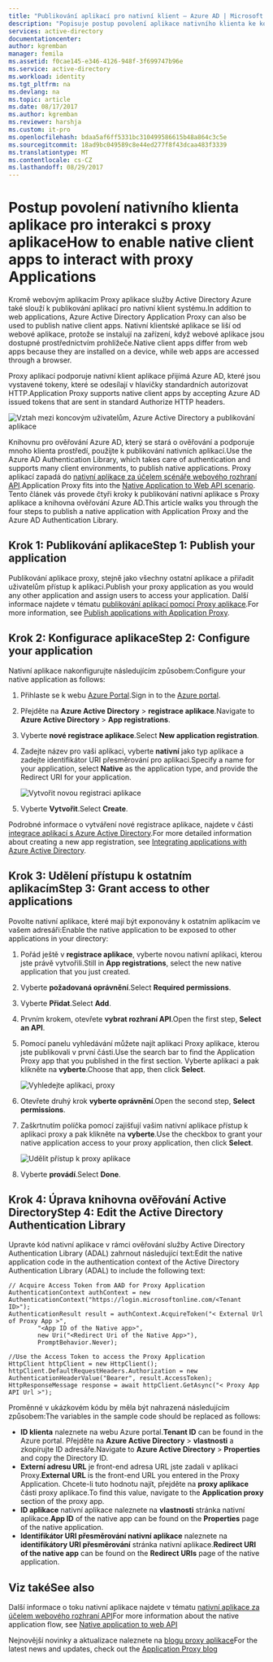 ```yaml
---
title: "Publikování aplikací pro nativní klient – Azure AD | Microsoft Docs"
description: "Popisuje postup povolení aplikace nativního klienta ke komunikaci s konektor Proxy aplikace Azure AD poskytnout zabezpečený vzdálený přístup k místní aplikace."
services: active-directory
documentationcenter: 
author: kgremban
manager: femila
ms.assetid: f0cae145-e346-4126-948f-3f699747b96e
ms.service: active-directory
ms.workload: identity
ms.tgt_pltfrm: na
ms.devlang: na
ms.topic: article
ms.date: 08/17/2017
ms.author: kgremban
ms.reviewer: harshja
ms.custom: it-pro
ms.openlocfilehash: bdaa5af6ff5331bc310499586615b48a864c3c5e
ms.sourcegitcommit: 18ad9bc049589c8e44ed277f8f43dcaa483f3339
ms.translationtype: MT
ms.contentlocale: cs-CZ
ms.lasthandoff: 08/29/2017
---
```

# <a name="how-to-enable-native-client-apps-to-interact-with-proxy-applications"></a><span data-ttu-id="f4e56-103">Postup povolení nativního klienta aplikace pro interakci s proxy aplikace</span><span class="sxs-lookup"><span data-stu-id="f4e56-103">How to enable native client apps to interact with proxy Applications</span></span>

<span data-ttu-id="f4e56-104">Kromě webovým aplikacím Proxy aplikace služby Active Directory Azure také slouží k publikování aplikací pro nativní klient systému.</span><span class="sxs-lookup"><span data-stu-id="f4e56-104">In addition to web applications, Azure Active Directory Application Proxy can also be used to publish native client apps.</span></span> <span data-ttu-id="f4e56-105">Nativní klientské aplikace se liší od webové aplikace, protože se instalují na zařízení, když webové aplikace jsou dostupné prostřednictvím prohlížeče.</span><span class="sxs-lookup"><span data-stu-id="f4e56-105">Native client apps differ from web apps because they are installed on a device, while web apps are accessed through a browser.</span></span> 

<span data-ttu-id="f4e56-106">Proxy aplikací podporuje nativní klient aplikace přijímá Azure AD, které jsou vystavené tokeny, které se odesílají v hlavičky standardních autorizovat HTTP.</span><span class="sxs-lookup"><span data-stu-id="f4e56-106">Application Proxy supports native client apps by accepting Azure AD issued tokens that are sent in standard Authorize HTTP headers.</span></span>

![Vztah mezi koncovým uživatelům, Azure Active Directory a publikování aplikace](./media/active-directory-application-proxy-native-client/richclientflow.png)

<span data-ttu-id="f4e56-108">Knihovnu pro ověřování Azure AD, který se stará o ověřování a podporuje mnoho klienta prostředí, použijte k publikování nativních aplikací.</span><span class="sxs-lookup"><span data-stu-id="f4e56-108">Use the Azure AD Authentication Library, which takes care of authentication and supports many client environments, to publish native applications.</span></span> <span data-ttu-id="f4e56-109">Proxy aplikací zapadá do [nativní aplikace za účelem scénáře webového rozhraní API](develop/active-directory-authentication-scenarios.md#native-application-to-web-api).</span><span class="sxs-lookup"><span data-stu-id="f4e56-109">Application Proxy fits into the [Native Application to Web API scenario](develop/active-directory-authentication-scenarios.md#native-application-to-web-api).</span></span> <span data-ttu-id="f4e56-110">Tento článek vás provede čtyři kroky k publikování nativní aplikace s Proxy aplikace a knihovna ověřování Azure AD.</span><span class="sxs-lookup"><span data-stu-id="f4e56-110">This article walks you through the four steps to publish a native application with Application Proxy and the Azure AD Authentication Library.</span></span> 

## <a name="step-1-publish-your-application"></a><span data-ttu-id="f4e56-111">Krok 1: Publikování aplikace</span><span class="sxs-lookup"><span data-stu-id="f4e56-111">Step 1: Publish your application</span></span>
<span data-ttu-id="f4e56-112">Publikování aplikace proxy, stejně jako všechny ostatní aplikace a přiřadit uživatelům přístup k aplikaci.</span><span class="sxs-lookup"><span data-stu-id="f4e56-112">Publish your proxy application as you would any other application and assign users to access your application.</span></span> <span data-ttu-id="f4e56-113">Další informace najdete v tématu [publikování aplikací pomocí Proxy aplikace](active-directory-application-proxy-publish.md).</span><span class="sxs-lookup"><span data-stu-id="f4e56-113">For more information, see [Publish applications with Application Proxy](active-directory-application-proxy-publish.md).</span></span>

## <a name="step-2-configure-your-application"></a><span data-ttu-id="f4e56-114">Krok 2: Konfigurace aplikace</span><span class="sxs-lookup"><span data-stu-id="f4e56-114">Step 2: Configure your application</span></span>
<span data-ttu-id="f4e56-115">Nativní aplikace nakonfigurujte následujícím způsobem:</span><span class="sxs-lookup"><span data-stu-id="f4e56-115">Configure your native application as follows:</span></span>

1. <span data-ttu-id="f4e56-116">Přihlaste se k webu [Azure Portal](https://portal.azure.com).</span><span class="sxs-lookup"><span data-stu-id="f4e56-116">Sign in to the [Azure portal](https://portal.azure.com).</span></span>
2. <span data-ttu-id="f4e56-117">Přejděte na **Azure Active Directory** > **registrace aplikace**.</span><span class="sxs-lookup"><span data-stu-id="f4e56-117">Navigate to **Azure Active Directory** > **App registrations**.</span></span>
3. <span data-ttu-id="f4e56-118">Vyberte **nové registrace aplikace**.</span><span class="sxs-lookup"><span data-stu-id="f4e56-118">Select **New application registration**.</span></span>
4. <span data-ttu-id="f4e56-119">Zadejte název pro vaši aplikaci, vyberte **nativní** jako typ aplikace a zadejte identifikátor URI přesměrování pro aplikaci.</span><span class="sxs-lookup"><span data-stu-id="f4e56-119">Specify a name for your application, select **Native** as the application type, and provide the Redirect URI for your application.</span></span> 

   ![Vytvořit novou registraci aplikace](./media/active-directory-application-proxy-native-client/create.png)
5. <span data-ttu-id="f4e56-121">Vyberte **Vytvořit**.</span><span class="sxs-lookup"><span data-stu-id="f4e56-121">Select **Create**.</span></span>

<span data-ttu-id="f4e56-122">Podrobné informace o vytváření nové registrace aplikace, najdete v části [integrace aplikací s Azure Active Directory](.//develop/active-directory-integrating-applications.md).</span><span class="sxs-lookup"><span data-stu-id="f4e56-122">For more detailed information about creating a new app registration, see [Integrating applications with Azure Active Directory](.//develop/active-directory-integrating-applications.md).</span></span>


## <a name="step-3-grant-access-to-other-applications"></a><span data-ttu-id="f4e56-123">Krok 3: Udělení přístupu k ostatním aplikacím</span><span class="sxs-lookup"><span data-stu-id="f4e56-123">Step 3: Grant access to other applications</span></span>
<span data-ttu-id="f4e56-124">Povolte nativní aplikace, které mají být exponovány k ostatním aplikacím ve vašem adresáři:</span><span class="sxs-lookup"><span data-stu-id="f4e56-124">Enable the native application to be exposed to other applications in your directory:</span></span>

1. <span data-ttu-id="f4e56-125">Pořád ještě v **registrace aplikace**, vyberte novou nativní aplikaci, kterou jste právě vytvořili.</span><span class="sxs-lookup"><span data-stu-id="f4e56-125">Still in **App registrations**, select the new native application that you just created.</span></span>
2. <span data-ttu-id="f4e56-126">Vyberte **požadovaná oprávnění**.</span><span class="sxs-lookup"><span data-stu-id="f4e56-126">Select **Required permissions**.</span></span>
3. <span data-ttu-id="f4e56-127">Vyberte **Přidat**.</span><span class="sxs-lookup"><span data-stu-id="f4e56-127">Select **Add**.</span></span>
4. <span data-ttu-id="f4e56-128">Prvním krokem, otevřete **vybrat rozhraní API**.</span><span class="sxs-lookup"><span data-stu-id="f4e56-128">Open the first step, **Select an API**.</span></span>
5. <span data-ttu-id="f4e56-129">Pomocí panelu vyhledávání můžete najít aplikaci Proxy aplikace, kterou jste publikovali v první části.</span><span class="sxs-lookup"><span data-stu-id="f4e56-129">Use the search bar to find the Application Proxy app that you published in the first section.</span></span> <span data-ttu-id="f4e56-130">Vyberte aplikaci a pak klikněte na **vyberte**.</span><span class="sxs-lookup"><span data-stu-id="f4e56-130">Choose that app, then click **Select**.</span></span> 

   ![Vyhledejte aplikaci, proxy](./media/active-directory-application-proxy-native-client/select_api.png)
6. <span data-ttu-id="f4e56-132">Otevřete druhý krok **vyberte oprávnění**.</span><span class="sxs-lookup"><span data-stu-id="f4e56-132">Open the second step, **Select permissions**.</span></span>
7. <span data-ttu-id="f4e56-133">Zaškrtnutím políčka pomocí zajišťují vašim nativní aplikace přístup k aplikaci proxy a pak klikněte na **vyberte**.</span><span class="sxs-lookup"><span data-stu-id="f4e56-133">Use the checkbox to grant your native application access to your proxy application, then click **Select**.</span></span>

   ![Udělit přístup k proxy aplikace](./media/active-directory-application-proxy-native-client/select_perms.png)
8. <span data-ttu-id="f4e56-135">Vyberte **provádí**.</span><span class="sxs-lookup"><span data-stu-id="f4e56-135">Select **Done**.</span></span>


## <a name="step-4-edit-the-active-directory-authentication-library"></a><span data-ttu-id="f4e56-136">Krok 4: Úprava knihovna ověřování Active Directory</span><span class="sxs-lookup"><span data-stu-id="f4e56-136">Step 4: Edit the Active Directory Authentication Library</span></span>
<span data-ttu-id="f4e56-137">Upravte kód nativní aplikace v rámci ověřování služby Active Directory Authentication Library (ADAL) zahrnout následující text:</span><span class="sxs-lookup"><span data-stu-id="f4e56-137">Edit the native application code in the authentication context of the Active Directory Authentication Library (ADAL) to include the following text:</span></span>

```
// Acquire Access Token from AAD for Proxy Application
AuthenticationContext authContext = new AuthenticationContext("https://login.microsoftonline.com/<Tenant ID>");
AuthenticationResult result = authContext.AcquireToken("< External Url of Proxy App >",
        "<App ID of the Native app>",
        new Uri("<Redirect Uri of the Native App>"),
        PromptBehavior.Never);

//Use the Access Token to access the Proxy Application
HttpClient httpClient = new HttpClient();
httpClient.DefaultRequestHeaders.Authorization = new AuthenticationHeaderValue("Bearer", result.AccessToken);
HttpResponseMessage response = await httpClient.GetAsync("< Proxy App API Url >");
```

<span data-ttu-id="f4e56-138">Proměnné v ukázkovém kódu by měla být nahrazená následujícím způsobem:</span><span class="sxs-lookup"><span data-stu-id="f4e56-138">The variables in the sample code should be replaced as follows:</span></span>

* <span data-ttu-id="f4e56-139">**ID klienta** naleznete na webu Azure portal.</span><span class="sxs-lookup"><span data-stu-id="f4e56-139">**Tenant ID** can be found in the Azure portal.</span></span> <span data-ttu-id="f4e56-140">Přejděte na **Azure Active Directory** > **vlastnosti** a zkopírujte ID adresáře.</span><span class="sxs-lookup"><span data-stu-id="f4e56-140">Navigate to **Azure Active Directory** > **Properties** and copy the Directory ID.</span></span> 
* <span data-ttu-id="f4e56-141">**Externí adresu URL** je front-end adresa URL jste zadali v aplikaci Proxy.</span><span class="sxs-lookup"><span data-stu-id="f4e56-141">**External URL** is the front-end URL you entered in the Proxy Application.</span></span> <span data-ttu-id="f4e56-142">Chcete-li tuto hodnotu najít, přejděte na **proxy aplikace** části proxy aplikace.</span><span class="sxs-lookup"><span data-stu-id="f4e56-142">To find this value, navigate to the **Application proxy** section of the proxy app.</span></span>
* <span data-ttu-id="f4e56-143">**ID aplikace** nativní aplikace naleznete na **vlastnosti** stránka nativní aplikace.</span><span class="sxs-lookup"><span data-stu-id="f4e56-143">**App ID** of the native app can be found on the **Properties** page of the native application.</span></span>
* <span data-ttu-id="f4e56-144">**Identifikátor URI přesměrování nativní aplikace** naleznete na **identifikátory URI přesměrování** stránka nativní aplikace.</span><span class="sxs-lookup"><span data-stu-id="f4e56-144">**Redirect URI of the native app** can be found on the **Redirect URIs** page of the native application.</span></span>


## <a name="see-also"></a><span data-ttu-id="f4e56-145">Viz také</span><span class="sxs-lookup"><span data-stu-id="f4e56-145">See also</span></span>

<span data-ttu-id="f4e56-146">Další informace o toku nativní aplikace najdete v tématu [nativní aplikace za účelem webového rozhraní API](develop/active-directory-authentication-scenarios.md#native-application-to-web-api)</span><span class="sxs-lookup"><span data-stu-id="f4e56-146">For more information about the native application flow, see [Native application to web API](develop/active-directory-authentication-scenarios.md#native-application-to-web-api)</span></span>

<span data-ttu-id="f4e56-147">Nejnovější novinky a aktualizace naleznete na [blogu proxy aplikace](http://blogs.technet.com/b/applicationproxyblog/)</span><span class="sxs-lookup"><span data-stu-id="f4e56-147">For the latest news and updates, check out the [Application Proxy blog](http://blogs.technet.com/b/applicationproxyblog/)</span></span>
